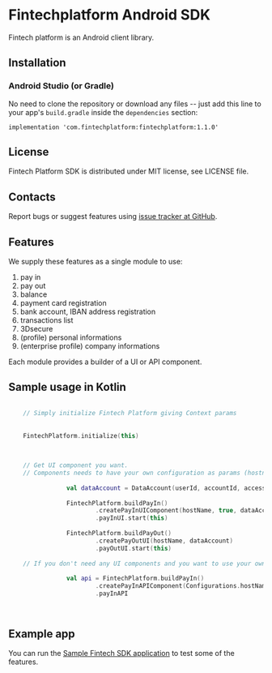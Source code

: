 Fintechplatform Android SDK
=================================================
Fintech platform is an Android client library.

Installation
-------------------------------------------------

### Android Studio (or Gradle)

No need to clone the repository or download any files -- just add this line to your app's `build.gradle` inside the `dependencies` section:

    implementation 'com.fintechplatform:fintechplatform:1.1.0'
    


License
-------------------------------------------------
Fintech Platform SDK is distributed under MIT license, see LICENSE file.


Contacts
-------------------------------------------------
Report bugs or suggest features using
[issue tracker at GitHub](https://github.com/nabertech/fintech-android-sdk/issues).

Features
-------------------------------------------------
We supply these features as a single module to use:

1. pay in 
2. pay out
3. balance
4. payment card registration
5. bank account, IBAN address registration
6. transactions list
7. 3Dsecure
8. (profile) personal informations
9. (enterprise profile) company informations

Each module provides a builder of a UI or API component.

Sample usage in Kotlin
-------------------------------------------------
```kotlin

    // Simply initialize Fintech Platform giving Context params
    
    
    FintechPlatform.initialize(this)
    
    

    // Get UI component you want.
    // Components needs to have your own configuration as params (hostname, userid, accountid and token access to the platform)
    
                val dataAccount = DataAccount(userId, accountId, accessToken)
                
                FintechPlatform.buildPayIn()
                        .createPayInUIComponent(hostName, true, dataAccount)
                        .payInUI.start(this)
    
                FintechPlatform.buildPayOut()
                        .createPayOutUI(hostName, dataAccount)
                        .payOutUI.start(this)
                        
    // If you don't need any UI components and you want to use your own graphics we also provide API components instances, in this example you can see cash in use case: 
    
                val api = FintechPlatform.buildPayIn()
                        .createPayInAPIComponent(Configurations.hostName, this)
                        .payInAPI
                            
    
```
Example app
-------------------------------------------------

You can run the [Sample Fintech SDK application](https://github.com/nabertech/fintech-android-sdk) to test some of the features.
